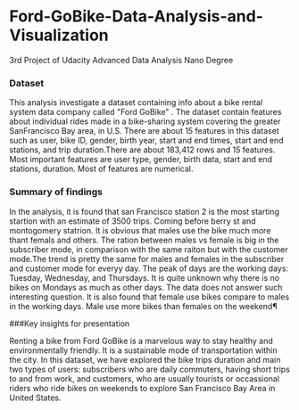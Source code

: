 # Ford-GoBike-Data-Analysis-and-Visualization
3rd Project of Udacity Advanced Data Analysis Nano Degree


### Dataset

This analysis investigate a dataset containing info about a bike rental system data company called "Ford GoBike" . The dataset contain features about individual rides made in a bike-sharing system covering the greater SanFrancisco Bay area, in U.S. There are about 15 features in this dataset such as user, bike ID, gender, birth year, start and end times, start and end stations, and trip duration.There are about 183,412 rows and 15 features. Most important features are user type, gender, birth data, start and end stations, duration. Most of features are numerical. 

### Summary of findings

In the analysis, it is found that san Francisco station 2 is the most starting startion with an estimate of 3500 trips. Coming before berry st and montogomery statrion. It is obvious that males use the bike much more thant femals and others. The ration between males vs female is big in the subscriber mode, in comparison with the same raiton but with the customer mode.The trend is pretty the same for males and females in the subscriber and customer mode for everyy day. The peak of days are the working days: Tuesday, Wednesday, and Thursdays. It is quite unknown why there is no bikes on Mondays as much as other days. The data does not answer such interesting question. It is also found that female use bikes compare to males in the working days. Male use more bikes than females on the weekend¶


###Key insights for presentation

Renting a bike from Ford GoBike is a marvelous way to stay healthy and environmentally friendly. It is a sustainable mode of transportation within the city. In this dataset, we have explored the bike trips duration and main two types of users: subscribers who are daily commuters, having short trips to and from work, and customers, who are usually tourists or occassional riders who ride bikes on weekends to explore San Francisco Bay Area in United States.
